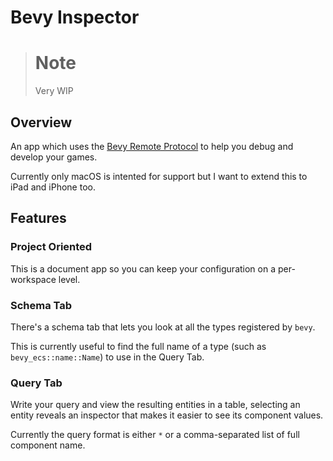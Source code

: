 # Bevy Inspector

> # Note
> Very WIP

## Overview

An app which uses the [Bevy Remote Protocol](https://docs.rs/bevy_remote/latest/bevy_remote/index.html) to help you debug and develop your games.

Currently only macOS is intented for support but I want to extend this to iPad and iPhone too.

## Features

### Project Oriented

This is a document app so you can keep your configuration on a per-workspace level.

### Schema Tab

There's a schema tab that lets you look at all the types registered by `bevy`.

This is currently useful to find the full name of a type (such as `bevy_ecs::name::Name`) to use in the Query Tab.

### Query Tab

Write your query and view the resulting entities in a table, selecting an entity reveals an inspector that makes it easier to see its component values.

Currently the query format is either `*` or a comma-separated list of full component name.
